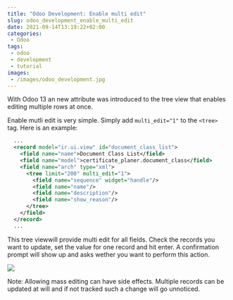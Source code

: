 ```yaml
---
title: "Odoo Development: Enable multi edit"
slug: odoo_development_enable_multi_edit
date: 2021-09-14T13:19:22+02:00
categories:
 - Odoo
tags:
 - odoo
 - development
 - tutorial
images:
 - /images/odoo_development.jpg
---
```


With Odoo 13 an new attribute was introduced to the tree view that enables editing multiple rows at once.

<!--more-->

Enable mutli edit is very simple. Simply add `multi_edit="1"` to the `<tree>` tag. Here is an example:

```xml
  ...
  <record model="ir.ui.view" id="document_class_list">
    <field name="name">Document Class List</field>
    <field name="model">certificate_planer.document_class</field>
    <field name="arch" type="xml">
      <tree limit="200" multi_edit="1">
        <field name="sequence" widget="handle"/>
        <field name="name"/>
        <field name="description"/>
        <field name="show_reason"/>
      </tree>
    </field>
  </record>
  ...
```

This tree viewwill provide multi edit for all fields. Check the records you want to update, set the value for one record and hit enter. A confirmation prompt will show up and asks wether you want to perform this action.

![](/images/odoo-development-enable-multi-edit.png)

Note: Allowing mass editing can have side effects. Multiple records can be updated at will and if not tracked such a change will go unnoticed.
